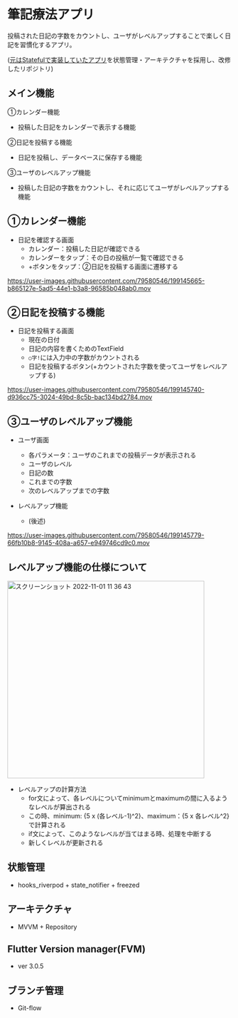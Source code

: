# 筆記療法アプリ

投稿された日記の字数をカウントし、ユーザがレベルアップすることで楽しく日記を習慣化するアプリ。

([元はStatefulで実装していたアプリ](https://github.com/Ta23ka98/expressive_diary)を状態管理・アーキテクチャを採用し、改修したリポジトリ)

## メイン機能

①カレンダー機能

 - 投稿した日記をカレンダーで表示する機能

②日記を投稿する機能

 - 日記を投稿し、データベースに保存する機能

③ユーザのレベルアップ機能

 - 投稿した日記の字数をカウントし、それに応じてユーザがレベルアップする機能

## ①カレンダー機能

- 日記を確認する画面
  - カレンダー：投稿した日記が確認できる
  - カレンダーをタップ：その日の投稿が一覧で確認できる
  - +ボタンをタップ：②日記を投稿する画面に遷移する

https://user-images.githubusercontent.com/79580546/199145665-b865127e-5ad5-44e1-b3a8-96585b048ab0.mov


  

## ②日記を投稿する機能

- 日記を投稿する画面
  - 現在の日付
  - 日記の内容を書くためのTextField
  - ```○字!```には入力中の字数がカウントされる
  - 日記を投稿するボタン(+カウントされた字数を使ってユーザをレベルアップする)

https://user-images.githubusercontent.com/79580546/199145740-d936cc75-3024-49bd-8c5b-bac134bd2784.mov



## ③ユーザのレベルアップ機能

- ユーザ画面
  - 各パラメータ：ユーザのこれまでの投稿データが表示される
  - ユーザのレベル
  - 日記の数
  - これまでの字数
  - 次のレベルアップまでの字数

- レベルアップ機能
  - (後述)

https://user-images.githubusercontent.com/79580546/199145779-66fb10b8-9145-408a-a657-e949746cd9c0.mov

## レベルアップ機能の仕様について

<img width="443" alt="スクリーンショット 2022-11-01 11 36 43" src="https://user-images.githubusercontent.com/79580546/199146750-ca372b62-7874-405b-a0a6-2fcd5d6f9f2d.png">

- レベルアップの計算方法
  - for文によって、各レベルについてminimumとmaximumの間に入るようなレベルが算出される
  - この時、minimum: {5 x (各レベル-1)^2}、maximum：{5 x 各レベル^2}で計算される
  - if文によって、このようなレベルが当てはまる時、処理を中断する
  - 新しくレベルが更新される

 
## 状態管理

 - hooks_riverpod + state_notifier + freezed

## アーキテクチャ

 - MVVM + Repository

## Flutter Version manager(FVM)

 - ver 3.0.5

## ブランチ管理

 - Git-flow
